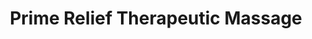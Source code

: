 ---
title: "Prime Relief Therapeutic Massage"
url: /redlands/prime-relief-therapeutic-massage/
shop: massage
---